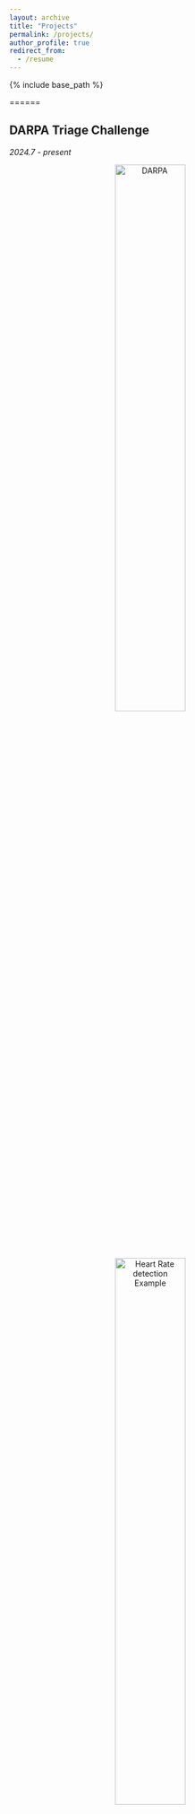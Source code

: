 ```yaml
---
layout: archive
title: "Projects"
permalink: /projects/
author_profile: true
redirect_from:
  - /resume
---
```


{% include base_path %}

======
## DARPA Triage Challenge 
*2024.7 - present*

<center>
  <img src="https://github.com/Auroraz116/auroraz116.github.io/blob/master/images/darpa.png?raw=true" alt="DARPA" width="50%" height="50%">
  
  <img src="https://github.com/Auroraz116/auroraz116.github.io/blob/master/images/hr.png?raw=true" alt="Heart Rate detection Example" width="50%" height="50%">
</center>

- &nbsp; Implemented Python framework based on deep learning for Virtual Heart Rate (pyVHR) method, also known as remote photoplethysmography (rPPG), introduced HSV color space to extract any skin to obtain pulse rate estimation
- &nbsp; Created a dataloader for the team to match ground truth data with images extracted from rosbags and to train VLM models on actual data

## Digital Twin Development and Integration in Driving Simulation
*2024.1 - 2024.7*
<center>
  <img src="https://github.com/Auroraz116/auroraz116.github.io/blob/master/images/drivesim.png?raw=true" width="60%" height="60%">
</center>

- &nbsp; Extracted high-precision 3D map data from google map and built digital scenes of high accuracy in Roadrunner and Cesium
- &nbsp; Created multiple simulations of real traffic scenarios in Unity and Carla to help redesign the Roosevelt Blvd in Philadelphia, improving safety and accommodating high-capacity transit infrastructure
- &nbsp; Work with Jitsik LLC, a startup company in Mixed Reality, testing the Unity and Unreal API of the Earth to create Virtual Reality models, extending the work for application and completed the pipeline for digital twin development
- &nbsp; Published as the first author: "Pipeline for fast Digital Twin development and integration in Driving Simulation" for the 2024 Road Safety & Simulation Conference

## Quadrotor Control and Motion Planning Algorithm Development
*2024.1 - 2024.4*

<center>
<iframe src="https://giphy.com/embed/XLIHCgxtKtvY2AGlL0" width="270" height="480" frameBorder="0" class="giphy-embed" allowFullScreen></iframe><p><a href="https://giphy.com/gifs/XLIHCgxtKtvY2AGlL0"></a></p>
</center>

- &nbsp; Built a dynamic model of a quadrotor and implemented geometric nonlinear controller with PD control and implemented Dijkstra and A* algorithms to find the shortest path to the goal
- &nbsp; Generated trajectory using mininum snap with inequility constraints and cost optimization, achieving collision-free and high speed (4.1m/s) quadrotor control
- &nbsp; Implemented Kalman filter to predict and update the status of the quadrotor in sensor constrained situations and completed collision-free quadrotor control

## Implementation Control and Path Planning algorithms for Robotic Arm Manipulation
*2024.3 - 2024.5*

<center>
  <iframe src="https://giphy.com/embed/N6OfVk7AznpKHMZTHP" width="404" height="480" frameBorder="0" class="giphy-embed" allowFullScreen></iframe><p><a href="https://giphy.com/gifs/N6OfVk7AznpKHMZTHP"></a></p>
</center>

- &nbsp; Implemented the forward kinematics, Jacobians and velocity kinematics, Inverse kinematics with secondary tasks on Franka Emika PANDA robot arm with 7-DOF for robot manipulation using ROS and Gazebo.
- &nbsp; Developed potential fields controller and a Rapidly-Exploring Random Tree(RRT) planner for the robotic arm for better control and path planning.
- &nbsp; Deployed a full control pipeline for the final competition of stacking blocks and won the first place.

## Query Image Guided Instance Detection and Segmentation Algorithm Development
*2023.10 - 2023.12*

<center>
  <img src="https://github.com/Auroraz116/auroraz116.github.io/blob/master/images/dataset.png?raw=true" alt="Dataset we used to train the model" width="50%" height="50%">
  <img src="https://github.com/Auroraz116/auroraz116.github.io/blob/master/images/result.png?raw=true" alt="How it works" width="50%" height="50%">
</center>

<center>
  <iframe src="https://giphy.com/embed/Q4TI5JxSLEdYnawqsU" width="480" height="270" frameBorder="0" class="giphy-embed" allowFullScreen></iframe><p><a href="https://giphy.com/gifs/Q4TI5JxSLEdYnawqsU"></a></p>
</center>

- &nbsp; Developed a query image-guided real-time instance detection and segmentation algorithm based on YOLACT and ResNet50 architecture for common objects such as iPads/phones, cups and T-shirts
- &nbsp; Created a dataset with thousands of sythetic pictures and frames extracted from manually taken videos, ensuring rigorous testing, training and validation of the model
- &nbsp; Trained model based on the dataset and validated the feasibility and generalization of our model, achieving over 0.8 confidence level for class prediction and processing frame eate of 16.12fps on laptop

## Tongji University DIAN Driverless Formula Student Autonomous Team 
*2022.10 - 2023.7*
- &nbsp; Developed a comprehensive perception algorithm based on ROS to detect the exact location and different colors of pile buckets within 20m, improving the efficiency of path planning for car racing
- &nbsp; Created a 3D point cloud map reconstruction of test field and real-time positioning of racing car by utilizing multisensor fusion, improving the accuracy by 5% on advanced SLAM framework
- &nbsp; Participated in Formula Student Autonomous China (2021) and won Third Place overall

## Tongji University DIAN Racing Formula Student Electric Team
*2021.10 - 2023.7*
<center>
  <img src="https://github.com/Auroraz116/auroraz116.github.io/blob/master/images/racing.gif?raw=true" width="50%" height="50%">
</center>

- &nbsp; Designed a wheel side sensor node consisting of an IMU and temperature sensors to measure tire parameters, thus improving chassis tuning efficiency and optimizing VCU dynamic algorithms
- &nbsp; Introduced a resource sharing platform called Yuque to over 100 group members. Created more than 50 technical and administrative documentations regarding embedded development and dynamic control algorithms
- &nbsp; Participated in Formula Student Electric China (FSEC) Design Final Defense as Chief Electrical Engineer, achieving Second Place in Design Final Defense and First Prize (fourth place) in FSEC overall

## Virtual Prototype Technology Based on Adams/Car 
*2022.10 - 2022.12*
- &nbsp; Built a VW car model on Adams/Car, laying foundation for virtual simulation of vehicle dynamic performances
- &nbsp; Conducted a comprehensive multibody dynamics simulation based on Adams/Car and analyzed simulation results from virtual prototype in MATLAB, contributing to cost reduction and experimental efficiency elevation
- &nbsp; Established electrical control systems such as ABS and ESP through joint simulation between Adams/Car and MATLAB/SIMULINK, achieving the combination of virtual prototype and control theory
